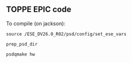 ## TOPPE EPIC code

To compile (on jackson):

```
source /ESE_DV26.0_R02/psd/config/set_ese_vars

prep_psd_dir

psdqmake hw
```

